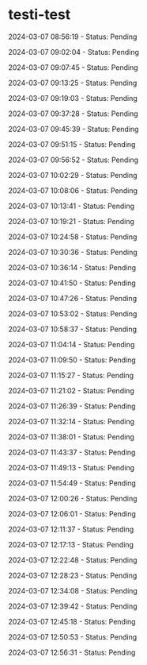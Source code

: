 # testi-test

2024-03-07 08:56:19 - Status: Pending

2024-03-07 09:02:04 - Status: Pending

2024-03-07 09:07:45 - Status: Pending

2024-03-07 09:13:25 - Status: Pending

2024-03-07 09:19:03 - Status: Pending

2024-03-07 09:37:28 - Status: Pending

2024-03-07 09:45:39 - Status: Pending

2024-03-07 09:51:15 - Status: Pending

2024-03-07 09:56:52 - Status: Pending

2024-03-07 10:02:29 - Status: Pending

2024-03-07 10:08:06 - Status: Pending

2024-03-07 10:13:41 - Status: Pending

2024-03-07 10:19:21 - Status: Pending

2024-03-07 10:24:58 - Status: Pending

2024-03-07 10:30:36 - Status: Pending

2024-03-07 10:36:14 - Status: Pending

2024-03-07 10:41:50 - Status: Pending

2024-03-07 10:47:26 - Status: Pending

2024-03-07 10:53:02 - Status: Pending

2024-03-07 10:58:37 - Status: Pending

2024-03-07 11:04:14 - Status: Pending

2024-03-07 11:09:50 - Status: Pending

2024-03-07 11:15:27 - Status: Pending

2024-03-07 11:21:02 - Status: Pending

2024-03-07 11:26:39 - Status: Pending

2024-03-07 11:32:14 - Status: Pending

2024-03-07 11:38:01 - Status: Pending

2024-03-07 11:43:37 - Status: Pending

2024-03-07 11:49:13 - Status: Pending

2024-03-07 11:54:49 - Status: Pending

2024-03-07 12:00:26 - Status: Pending

2024-03-07 12:06:01 - Status: Pending

2024-03-07 12:11:37 - Status: Pending

2024-03-07 12:17:13 - Status: Pending

2024-03-07 12:22:48 - Status: Pending

2024-03-07 12:28:23 - Status: Pending

2024-03-07 12:34:08 - Status: Pending

2024-03-07 12:39:42 - Status: Pending

2024-03-07 12:45:18 - Status: Pending

2024-03-07 12:50:53 - Status: Pending

2024-03-07 12:56:31 - Status: Pending
